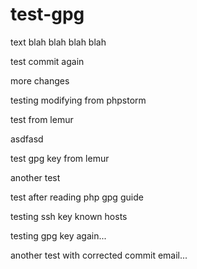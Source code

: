 # test-gpg

text blah blah blah blah

test commit again

more changes

testing modifying from phpstorm

test from lemur

asdfasd

test gpg key from lemur

another test

test after reading php gpg guide

testing ssh key known hosts

testing gpg key again...

another test with corrected commit email...

